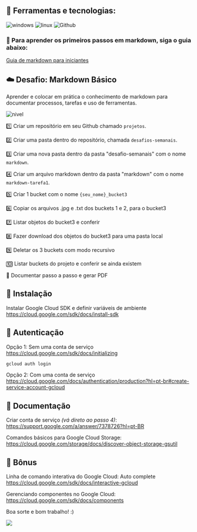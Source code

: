 ## :crystal_ball: Ferramentas e tecnologias: 
![windows](https://img.shields.io/static/v1?label=&message=Windows&color=lightgrey&logo=windows)
![linux](https://img.shields.io/static/v1?label=&message=Linux&color=lightgrey&logo=linux)
![Github](https://img.shields.io/static/v1?label=&message=Github&color=lightgrey&logo=github)

### :memo: Para aprender os primeiros passos em markdown, siga o guia abaixo:  

[Guia de markdown para iniciantes](https://github.com/Ilicio/Projetos/tree/main/Desafios-semanais/markdown)

## :cloud: Desafio: Markdown Básico
Aprender e colocar em prática o conhecimento de markdown para documentar processos, tarefas e uso de ferramentas.  

![nivel](https://img.shields.io/static/v1?label=Nível&message=Básico&color=?style=plastic)  

:one: Criar um repositório em seu Github chamado `projetos`.  

:two: Criar uma pasta dentro do repositório, chamada `desafios-semanais`.  

:three: Criar uma nova pasta dentro da pasta "desafio-semanais" com o nome `markdown`.  

:four: Criar um arquivo markdown dentro da pasta "markdown" com o nome `markdown-tarefa1`.  

:five: Criar 1 bucket com o nome `{seu_nome}_bucket3`

:six: Copiar os arquivos .jpg e .txt dos buckets 1 e 2, para o bucket3

:seven: Listar objetos do bucket3 e conferir

:eight: Fazer download dos objetos do bucket3 para uma pasta local

:nine: Deletar os 3 buckets com modo recursivo

:keycap_ten: Listar buckets do projeto e conferir se ainda existem

:ticket: Documentar passo a passo e gerar PDF

## :minidisc: Instalação
Instalar Google Cloud SDK e definir variáveis de ambiente  
https://cloud.google.com/sdk/docs/install-sdk

## :busts_in_silhouette: Autenticação
Opção 1: Sem uma conta de serviço  
https://cloud.google.com/sdk/docs/initializing
```bash
gcloud auth login
```

Opção 2: Com uma conta de serviço  
https://cloud.google.com/docs/authentication/production?hl=pt-br#create-service-account-gcloud

## :memo: Documentação
Criar conta de serviço *(vá direto ao passo 4)*:  
https://support.google.com/a/answer/7378726?hl=pt-BR

Comandos básicos para Google Cloud Storage:  
https://cloud.google.com/storage/docs/discover-object-storage-gsutil

## :mega: Bônus
Linha de comando interativa do Google Cloud: Auto complete  
https://cloud.google.com/sdk/docs/interactive-gcloud

Gerenciando componentes no Google Cloud:  
https://cloud.google.com/sdk/docs/components

Boa sorte e bom trabalho! :)

![](https://c.tenor.com/ez_seINE7FgAAAAj/lucks-fortunate.gif)
